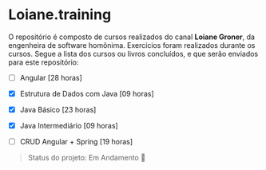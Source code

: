# Loiane.training

O repositório é composto de cursos realizados do canal **Loiane Groner**, da engenheira de software homônima. 
Exercícios foram realizados durante os cursos. Segue a lista dos cursos ou livros concluídos, e que serão enviados para este repositório:

- [ ] Angular [28 horas]

- [x] Estrutura de Dados com Java [09 horas]

- [x] Java Básico [23 horas]

- [x] Java Intermediário [09 horas]

- [ ] CRUD Angular + Spring [19 horas]

> Status do projeto: Em Andamento :pencil:

